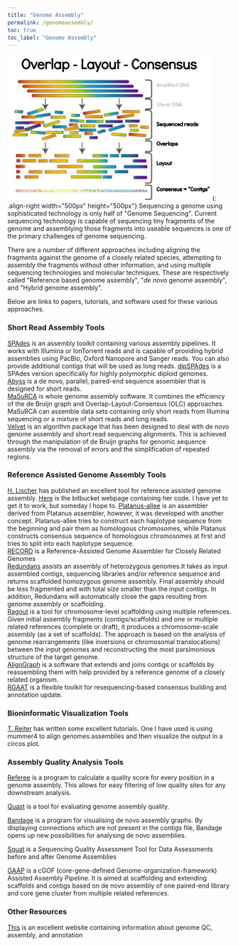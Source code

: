 ```yaml
---
title: "Genome Assembly"
permalink: /genomeassembly/
toc: true
toc_label: "Genome Assembly"
---
```


![image-left](/assets/images/gassembly.jpg){: .align-right width="500px" height="500px"} Sequencing a genome using sophisticated technology is only half of "Genome Sequencing". Current sequencing technology is capable of sequencing tiny fragments of the genome and assemblying those fragments into useable sequences is one of the primary challenges of genome sequencing. 

There are a number of different approaches including aligning the fragments against the genome of a closely related species, attempting to assembly the fragments without other information, and using multiple sequencing technologies and molecular techniques. These are respectively called "Reference based genome assembly", "*de novo* genome assembly", and "Hybrid genome assembly". 

Below are links to papers, tutorials, and software used for these various approaches. 

### Short Read Assembly Tools

[SPAdes](http://cab.spbu.ru/software/spades/) is an assembly toolkit containing various assembly pipelines. It works with Illumina or IonTorrent reads and is capable of providing hybrid assemblies using PacBio, Oxford Nanopore and Sanger reads. You can also provide additional contigs that will be used as long reads. [dipSPAdes](http://spades.bioinf.spbau.ru/release3.0.0/dipspades_manual.html) is a SPAdes version specifically for highly polymorphic diploid genomes.  
[Abyss](http://www.bcgsc.ca/platform/bioinfo/software/abyss) is a de novo, parallel, paired-end sequence assembler that is designed for short reads.  
[MaSuRCA](http://www.genome.umd.edu/masurca.html) is whole genome assembly software. It combines the efficiency of the de Bruijn graph and Overlap-Layout-Consensus (OLC) approaches. MaSuRCA can assemble data sets containing only short reads from Illumina sequencing or a mixture of short reads and long reads.  
[Velvet](http://sepsis-omics.github.io/tutorials/modules/velvet/) is an algorithm package that has been designed to deal with de novo genome assembly and short read sequencing alignments. This is achieved through the manipulation of de Bruijn graphs for genomic sequence assembly via the removal of errors and the simplification of repeated regions.  

### Reference Assisted Genome Assembly Tools
[H. Lischer](https://www.ncbi.nlm.nih.gov/pmc/articles/PMC5681816/) has published an excellent tool for reference assisted genome assembly. [Here](https://bitbucket.org/HeidiLischer/refguideddenovoassembly_pipelines/src/master/) is the bitbucket webpage containing her code. I have yet to get it to work, but someday I hope to.
[Platanus-allee](http://platanus.bio.titech.ac.jp/) is an assembler derived from Platanus assembler, however, it was developed with another concept. Platanus-allee tries to construct each haplotype sequence from the beginning and pair them as homologous chromosomes, while Platanus constructs consensus sequence of homologous chromosomes at first and tries to split into each haplotype sequence.    
[RECORD](https://sourceforge.net/projects/record-genome-assembler/files/) is a Reference-Assisted Genome Assembler for Closely Related Genomes  
[Redundans](https://github.com/lpryszcz/redundans) assists an assembly of heterozygous genomes.It takes as input assembled contigs, sequencing libraries and/or reference sequence and returns scaffolded homozygous genome assembly. Final assembly should be less fragmented and with total size smaller than the input contigs. In addition, Redundans will automatically close the gaps resulting from genome assembly or scaffolding.      
[Ragout](https://github.com/fenderglass/Ragout) is a tool for chromosome-level scaffolding using multiple references. Given initial assembly fragments (contigs/scaffolds) and one or multiple related references (complete or draft), it produces a chromosome-scale assembly (as a set of scaffolds). The approach is based on the analysis of genome rearrangements (like inversions or chromosomal translocations) between the input genomes and reconstructing the most parsimonious structure of the target genome.  
[AlignGraph](https://github.com/baoe/AlignGraph) is a software that extends and joins contigs or scaffolds by reassembling them with help provided by a reference genome of a closely related organism.  
[RGAAT](https://www.ncbi.nlm.nih.gov/pmc/articles/PMC6364042/) is a flexible toolkit for resequencing-based consensus building and annotation update.

### Bioninformatic Visualization Tools
[T. Reiter](https://taylorreiter.github.io/2019-05-11-Visualizing-NUCmer-Output/) has written some excellent tutorials. One I have used is using mummer4 to align genomes assemblies and then visualize the output in a circos plot. 

### Assembly Quality Analysis Tools

[Referee](https://gwct.github.io/referee/) is a program to calculate a quality score for every position in a genome assembly. This allows for easy filtering of low quality sites for any downstream analysis.

[Quast](http://quast.sourceforge.net/quast-lg.html) is a tool for evaluating genome assembly quality.

[Bandage](https://rrwick.github.io/Bandage/) is a program for visualising de novo assembly graphs. By displaying connections which are not present in the contigs file, Bandage opens up new possibilities for analysing de novo assemblies.

[Squat](https://github.com/luke831215/SQUAT) is a Sequencing Quality Assessment Tool for Data Assessments before and after Genome Assemblies

[GAAP](https://bigd.big.ac.cn/tools/gaap) is a cGOF (core-gene-defined Genome-organization-framework) Assisted Assembly Pipeline. It is aimed at scaffolding and extending scaffolds and contigs based on de novo assembly of one paired-end library and core gene cluster from multiple related references.

### Other Resources
[This](https://bioinformaticsworkbook.org/) is an excellent website containing information about genome QC, assembly, and annotation
